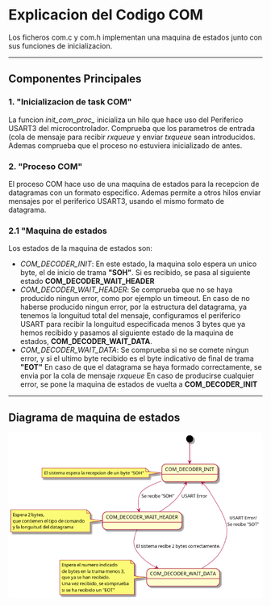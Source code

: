 # Explicacion del Codigo COM

Los ficheros com.c y com.h implementan una maquina de estados junto con sus funciones de inicializacion.

---


## **Componentes Principales**

### 1. "Inicializacion de task COM"
La funcion *init_com_proc_* inicializa un hilo que hace uso del Periferico USART3 del microcontrolador.
Comprueba que los parametros de entrada (cola de mensaje para recibir *rxqueue*  y enviar *txqueue* sean introducidos. Ademas comprueba que el proceso no estuviera inicializado de antes.

### 2. "Proceso COM"
El proceso COM hace uso de una maquina de estados para la recepcion de datagramas con un formato especifico. Ademas permite a otros hilos enviar mensajes por el periferico USART3, usando el mismo formato de datagrama.
### 2.1 "Maquina de estados
Los estados de la maquina de estados son:
* *COM_DECODER_INIT*: En este estado, la maquina solo espera un unico byte, el de inicio de trama **"SOH"**. Si es recibido, se pasa al siguiente estado **COM_DECODER_WAIT_HEADER**
* *COM_DECODER_WAIT_HEADER*: Se comprueba que no se haya producido ningun error, como por ejemplo un timeout. En caso de no haberse producido ningun error, por la estructura del datagrama, ya tenemos la longuitud total del mensaje, configuramos el periferico USART para recibir la longuitud especificada menos 3 bytes que ya hemos recibido y pasamos al siguiente estado de la maquina de estados, **COM_DECODER_WAIT_DATA**.
* *COM_DECODER_WAIT_DATA*: Se comprueba si no se comete ningun error, y si el ultimo byte recibido es el byte indicativo de final de trama **"EOT"** En caso de que el datagrama se haya formado correctamente, se envia por la cola de mensaje *rxqueue*
En caso de producirse cualquier error, se pone la maquina de estados de vuelta a **COM_DECODER_INIT** 

--- 
## **Diagrama de maquina de estados**

![Diagrama de Maquina de Estados](com_sm.png)
